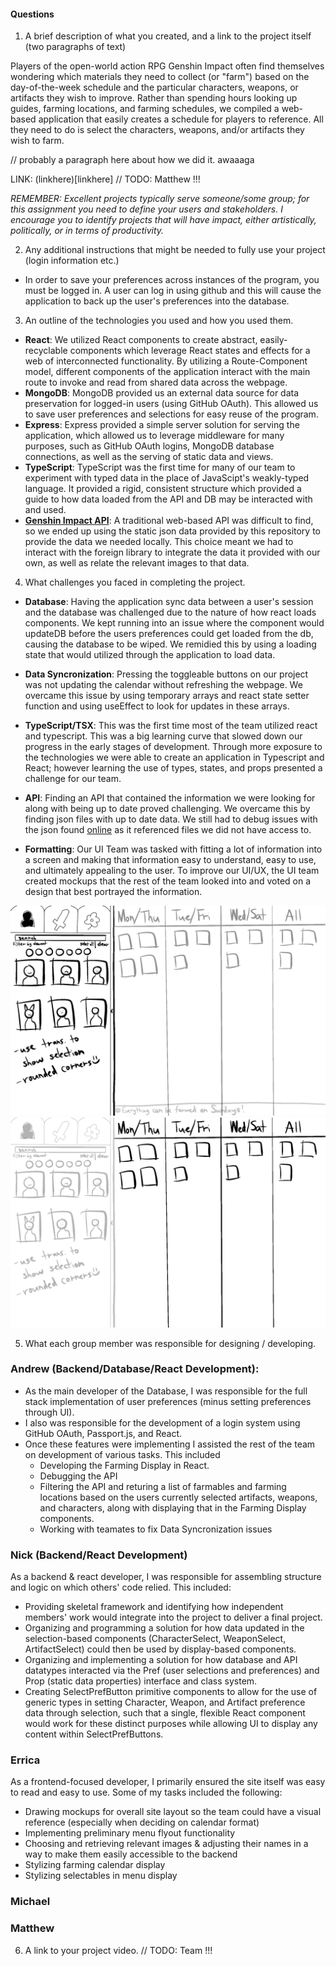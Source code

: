 #### Questions
1. A brief description of what you created, and a link to the project itself (two paragraphs of text)

Players of the open-world action RPG Genshin Impact often find themselves wondering which materials they need to collect (or "farm") based on the day-of-the-week schedule and the particular characters, weapons, or artifacts they wish to improve. Rather than spending hours looking up guides, farming locations, and farming schedules, we compiled a web-based application that easily creates a schedule for players to reference. All they need to do is select the characters, weapons, and/or artifacts they wish to farm.

// probably a paragraph here about how we did it. awaaaga

LINK: (linkhere)[linkhere]
// TODO: Matthew !!!

*REMEMBER: Excellent projects typically serve someone/some group; for this assignment you need to define your users and stakeholders. I encourage you to identify projects that will have impact, either artistically, politically, or in terms of productivity.*

2. Any additional instructions that might be needed to fully use your project (login information etc.)

- In order to save your preferences across instances of the program, you must be logged in.  A user can log in using github and this will cause the application to back up the user's preferences into the database.

3. An outline of the technologies you used and how you used them.
- **React**:
We utilized React components to create abstract, easily-recyclable components which leverage React states and effects for a web of interconnected functionality. By utilizing a Route-Component model, different components of the application interact with the main route to invoke and read from shared data across the webpage.
- **MongoDB**:
MongoDB provided us an external data source for data preservation for logged-in users (using GitHub OAuth). This allowed us to save user preferences and selections for easy reuse of the program.
- **Express**:
Express provided a simple server solution for serving the application, which allowed us to leverage middleware for many purposes, such as GitHub OAuth logins, MongoDB database connections, as well as the serving of static data and views.
- **TypeScript**:
TypeScript was the first time for many of our team to experiment with typed data in the place of JavaScipt's weakly-typed language. It provided a rigid, consistent structure which provided a guide to how data loaded from the API and DB may be interacted with and used.
- **[Genshin Impact API](https://github.com/bongikairu/genshin-farming-database)**:
A traditional web-based API was difficult to find, so we ended up using the static json data provided by this repository to provide the data we needed locally. This choice meant we had to interact with the foreign library to integrate the data it provided with our own, as well as relate the relevant images to that data.

4. What challenges you faced in completing the project.
- **Database**: 
Having the application sync data between a user's session and the database was challenged due to the nature of how react loads components.  We kept running into an issue where the component would updateDB before the users preferences could get loaded from the db, causing the database to be wiped.  We remidied this by using a loading state that would utilized through the application to load data.

- **Data Syncronization**: 
Pressing the toggleable buttons on our project was not updating the calendar without refreshing the webpage.  We overcame this issue by using temporary arrays and react state setter function and using useEffect to look for updates in these arrays.

- **TypeScript/TSX**: 
This was the first time most of the team utilized react and typescript.  This was a big learning curve that slowed down our progress in the early stages of development.  Through more exposure to the technologies we were able to create an application in Typescript and React; however learning the use of types, states, and props presented a challenge for our team.

- **API**: 
Finding an API that contained the information we were looking for along with being up to date proved challenging.  We overcame this by finding json files with up to date data.  We still had to debug issues with the json found [online](https://github.com/bongikairu/genshin-farming-database) as it referenced files we did not have access to.

- **Formatting**:
Our UI Team was tasked with fitting a lot of information into a screen and making that information easy to understand, easy to use, and ultimately appealing to the user. To improve our UI/UX, the UI team created mockups that the rest of the team looked into and voted on a design that best portrayed the information.

![selectables](./selectables.png)
![calendar](./calendar.png)

5. What each group member was responsible for designing / developing.
### Andrew (Backend/Database/React Development):
- As the main developer of the Database, I was responsible for the full stack implementation of user preferences (minus setting preferences through UI).
- I also was responsible for the development of a login system using GitHub OAuth, Passport.js, and React.
- Once these features were implementing I assisted the rest of the team on development of various tasks.  This included
    - Developing the Farming Display in React.
    - Debugging the API
    - Filtering the API and returing a list of farmables and farming locations based on the users currently selected artifacts, weapons, and characters, along with displaying that in the Farming Display components.
    - Working with teamates to fix Data Syncronization issues

### Nick (Backend/React Development)
As a backend & react developer, I was responsible for assembling structure and logic on which others' code relied. This included:
- Providing skeletal framework and identifying how independent members' work would integrate into the project to deliver a final project.
- Organizing and programming a solution for how data updated in the selection-based components (CharacterSelect, WeaponSelect, ArtifactSelect) could then be used by display-based components.
- Organizing and implementing a solution for how database and API datatypes interacted via the Pref (user selections and preferences) and Prop (static data properties) interface and class system.
- Creating SelectPrefButton primitive components to allow for the use of generic types in setting Character, Weapon, and Artifact preference data through selection, such that a single, flexible React component would work for these distinct purposes while allowing UI to display any content within SelectPrefButtons.

### Errica
As a frontend-focused developer, I primarily ensured the site itself was easy to read and easy to use. Some of my tasks included the following:
- Drawing mockups for overall site layout so the team could have a visual reference (especially when deciding on calendar format)
- Implementing preliminary menu flyout functionality
- Choosing and retrieving relevant images & adjusting their names in a way to make them easily accessible to the backend
- Stylizing farming calendar display
- Stylizing selectables in menu display

### Michael

### Matthew

6. A link to your project video.
// TODO: Team !!!
